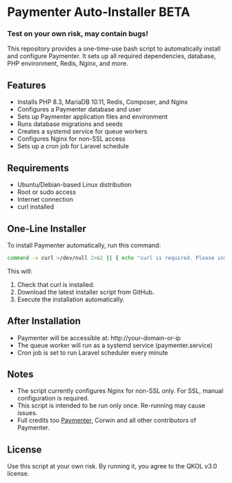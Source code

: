 # Paymenter Auto-Installer BETA

### Test on your own risk, may contain bugs!

This repository provides a one-time-use bash script to automatically install and configure Paymenter.
It sets up all required dependencies, database, PHP environment, Redis, Nginx, and more.

## Features
- Installs PHP 8.3, MariaDB 10.11, Redis, Composer, and Nginx
- Configures a Paymenter database and user
- Sets up Paymenter application files and environment
- Runs database migrations and seeds
- Creates a systemd service for queue workers
- Configures Nginx for non-SSL access
- Sets up a cron job for Laravel schedule

## Requirements
- Ubuntu/Debian-based Linux distribution
- Root or sudo access
- Internet connection
- curl installed

## One-Line Installer
To install Paymenter automatically, run this command:
```bash
command -v curl >/dev/null 2>&1 || { echo "curl is required. Please install it first."; exit 1; }; bash <(curl -sSL https://raw.githubusercontent.com/QKing-Official/Paymenter-Installer/beta/installer.sh)
```
This will:
1. Check that curl is installed.
2. Download the latest installer script from GitHub.
3. Execute the installation automatically.

## After Installation
- Paymenter will be accessible at:
  http://your-domain-or-ip
- The queue worker will run as a systemd service (paymenter.service)
- Cron job is set to run Laravel scheduler every minute

## Notes
- The script currently configures Nginx for non-SSL only. For SSL, manual configuration is required.
- This script is intended to be run only once. Re-running may cause issues.
- Full credits too [Paymenter](https://github.com/Paymenter/Paymenter), Corwin and all other contributors of Paymenter.

## License
Use this script at your own risk. By running it, you agree to the QKOL v3.0 license.
